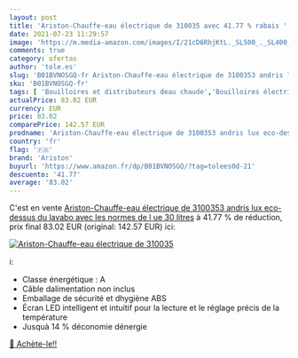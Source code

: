 ```yaml
---
layout: post
title: 'Ariston-Chauffe-eau électrique de 310035 avec 41.77 % rabais '
date: 2021-07-23 11:29:57
image: 'https://m.media-amazon.com/images/I/21cD6RhjKtL._SL500_._SL400_.jpg'
comments: true
category: ofertas
author: 'tole.es'
slug: 'B01BVNOSGQ-fr Ariston-Chauffe-eau électrique de 3100353 andris lux eco-...'
sku: 'B01BVNOSGQ-fr'
tags: [ 'Bouilloires et distributeurs deau chaude','Bouilloires électriques','Cuisine et Maison','Petit électroménager','ariston', ]
actualPrice: 83.02 EUR
currency: EUR
price: 83.02
comparePrice: 142.57 EUR
prodname: 'Ariston-Chauffe-eau électrique de 3100353 andris lux eco-dessus du lavabo avec les normes de l ue 30 litres'
country: 'fr'
flag: '🇫🇷'
brand: 'Ariston'
buyurl: 'https://www.amazon.fr/dp/B01BVNOSGQ/?tag=tolees0d-21'
descuento: '41.77'
average: '83.02'
---
```


C'est en vente [Ariston-Chauffe-eau électrique de 3100353 andris lux eco-dessus du lavabo avec les normes de l ue 30 litres](https://www.amazon.fr/dp/B01BVNOSGQ/?tag=tolees0d-21)  à  41.77 % de réduction, prix final  83.02 EUR (original: 142.57 EUR) ici:

[![Ariston-Chauffe-eau électrique de 310035](https://m.media-amazon.com/images/I/21cD6RhjKtL._SL500_._SL400_.jpg)](https://www.amazon.fr/dp/B01BVNOSGQ/?tag=tolees0d-21)

ℹ️:

- Classe énergétique : A
- Câble dalimentation non inclus
- Emballage de sécurité et dhygiène ABS
- Écran LED intelligent et intuitif pour la lecture et le réglage précis de la température
- Jusquà 14 % déconomie dénergie

[🛒 Achète-le!!](https://www.amazon.fr/dp/B01BVNOSGQ/?tag=tolees0d-21)

